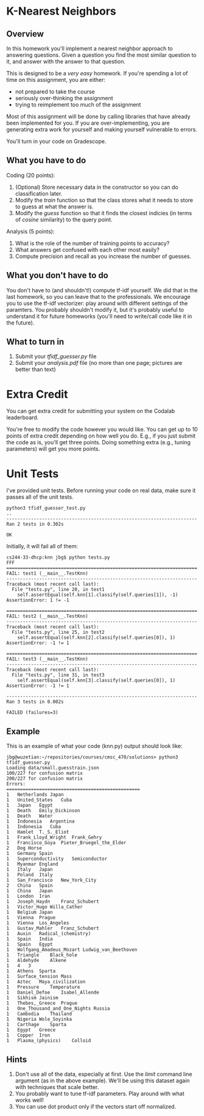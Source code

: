 K-Nearest Neighbors
=

Overview
--------

In this homework you'll implement a nearest neighbor approach to answering
questions.  Given a question you find the most similar question to it, and
answer with the answer to that question.

This is designed to be a *very easy* homework.  If you're spending a
lot of time on this assignment, you are either:

* not prepared to take the course 
* seriously over-thinking the assignment
* trying to reimplement too much of the assignment

Most of this assignment will be done by calling libraries that have already
been implemented for you.  If you are over-implementing, you are generating
extra work for yourself and making yourself vulnerable to errors.

You'll turn in your code on Gradescope.

What you have to do
----

Coding (20 points):

1.  (Optional) Store necessary data in the constructor so you can do classification later.
1.  Modify the _train_ function so that the class stores what it needs to store to guess at what the answer is.
1.  Modify the _guess_ function so that it finds the closest indicies (in terms of *cosine* similarity) to the query point.

Analysis (5 points):

1.  What is the role of the number of training points to accuracy?
1.  What answers get confused with each other most easily?
1.  Compute precision and recall as you increase the number of guesses.

What you don't have to do
-------

You don't have to (and shouldn't!) compute tf-idf yourself.  We did that in
the last homework, so you can leave that to the professionals.  We encourage
you to use the tf-idf vectorizer: play around with different settings of the paramters.  You probably shouldn't modify it,
but it's probably useful to understand it for future homeworks (you'll need to
write/call code like it in the future).

What to turn in
-

1.  Submit your _tfidf_guesser.py_ file
1.  Submit your _analysis.pdf_ file (no more than one page; pictures
    are better than text)

Extra Credit
=
You can get extra credit for submitting your system on the Codalab leaderboard.

You're free to modify the code however you would like.  You can get up to 10
points of extra credit depending on how well you do.  E.g., if you just submit
the code as is, you'll get three points.  Doing something extra (e.g., tuning
parameters) will get you more points.

Unit Tests
=

I've provided unit tests.  Before running your code on real data, make sure it
passes all of the unit tests.


```
python3 tfidf_guesser_test.py 
..
----------------------------------------------------------------------
Ran 2 tests in 0.302s

OK
```

Initially, it will fail all of them:
```
cs244-33-dhcp:knn jbg$ python tests.py
FFF
======================================================================
FAIL: test1 (__main__.TestKnn)
----------------------------------------------------------------------
Traceback (most recent call last):
  File "tests.py", line 20, in test1
    self.assertEqual(self.knn[1].classify(self.queries[1]), -1)
AssertionError: 1 != -1

======================================================================
FAIL: test2 (__main__.TestKnn)
----------------------------------------------------------------------
Traceback (most recent call last):
  File "tests.py", line 25, in test2
    self.assertEqual(self.knn[2].classify(self.queries[0]), 1)
AssertionError: -1 != 1

======================================================================
FAIL: test3 (__main__.TestKnn)
----------------------------------------------------------------------
Traceback (most recent call last):
  File "tests.py", line 31, in test3
    self.assertEqual(self.knn[3].classify(self.queries[0]), 1)
AssertionError: -1 != 1

----------------------------------------------------------------------
Ran 3 tests in 0.002s

FAILED (failures=3)
```

Example
-

This is an example of what your code (knn.py) output should look like:
```
jbg@wuzetian:~/repositories/courses/cmsc_470/solutions> python3 tfidf_guesser.py 
Loading data/small.guesstrain.json
100/227 for confusion matrix
200/227 for confusion matrix
Errors:
=================================================
1	Netherlands	Japan	
1	United_States	Cuba	
1	Japan	Egypt	
1	Death	Emily_Dickinson	
1	Death	Water	
1	Indonesia	Argentina	
1	Indonesia	Cuba	
1	Hamlet	T._S._Eliot	
1	Frank_Lloyd_Wright	Frank_Gehry	
1	Francisco_Goya	Pieter_Bruegel_the_Elder	
2	Dog	Horse	
1	Germany	Spain	
1	Superconductivity	Semiconductor	
1	Myanmar	England	
1	Italy	Japan	
1	Poland	Italy	
1	San_Francisco	New_York_City	
2	China	Spain	
1	China	Japan	
1	London	Iran	
1	Joseph_Haydn	Franz_Schubert	
1	Victor_Hugo	Willa_Cather	
1	Belgium	Japan	
1	Vienna	Prague	
1	Vienna	Los_Angeles	
1	Gustav_Mahler	Franz_Schubert	
1	Auxin	Radical_(chemistry)	
1	Spain	India	
1	Spain	Egypt	
1	Wolfgang_Amadeus_Mozart	Ludwig_van_Beethoven	
1	Triangle	Black_hole	
1	Aldehyde	Alkene	
1	4	3	
1	Athens	Sparta	
1	Surface_tension	Mass	
1	Aztec	Maya_civilization	
1	Pressure	Temperature	
1	Daniel_Defoe	Isabel_Allende	
1	Sikhism	Jainism	
1	Thebes,_Greece	Prague	
1	One_Thousand_and_One_Nights	Russia	
1	Cambodia	Thailand	
1	Nigeria	Wole_Soyinka	
1	Carthage	Sparta	
1	Egypt	Greece	
1	Copper	Iron	
1	Plasma_(physics)	Colloid	
```

Hints
-

1.  Don't use all of the data, especially at first.  Use the _limit_
    command line argument (as in the above example).  We'll be using
    this dataset again with techniques that scale better.
1.  You probably want to tune tf-idf parameters.  Play around with what works well!
1.  You can use dot product only if the vectors start off normalized. 
